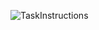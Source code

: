 ![TaskInstructions](https://github.com/MihailInternul/PrometheusTask/assets/157023284/d156417a-b088-4781-ba2a-1e49a4b87645)
